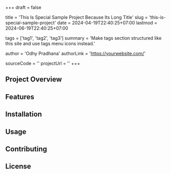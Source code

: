 +++
draft = false

title = 'This Is Special Sample Project Because Its Long Title'
slug = 'this-is-special-sample-project'
date = 2024-04-19T22:40:25+07:00
lastmod = 2024-06-19T22:40:25+07:00

tags = ['tag1', 'tag2', 'tag3']
summary = 'Make tags section structured like this site and use tags menu icons instead.'

author = 'Odhy Pradhana'
authorLink = 'https://yourwebsite.com/'

sourceCode = ''
projectUrl = ''
+++

## Project Overview

<!-- Provide an overview of the project -->

## Features

<!-- List and describe the features of the project -->

## Installation

<!-- Provide instructions on how to install and use the project -->

## Usage

<!-- Provide usage examples and instructions -->

## Contributing

<!-- Explain how others can contribute to the project -->

## License

<!-- Include licensing information -->
